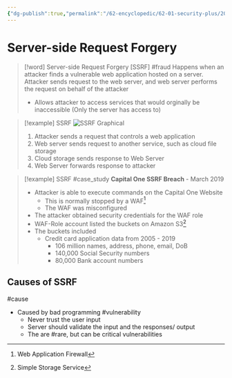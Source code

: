 ```yaml
---
{"dg-publish":true,"permalink":"/62-encyclopedic/62-01-security-plus/20220605135019-server-side-request-forgery/","dgHomeLink":true,"dgPassFrontmatter":false}
---
```



# Server-side Request Forgery

>[!word] Server-side Request Forgery [SSRF] #fraud
> Happens when an attacker finds a vulnerable web application hosted on a server.
> Attacker sends request to the web server, and web server performs the request on behalf of the attacker 
> - Allows attacker to access services that would orginally be inaccessible (Only the server has access to)

> [!example] SSRF 
> ![SSRF Graphical](https://raw.githubusercontent.com/SheepYY039/PicGo-images/main/img/20220605135600.png)
> 1. Attacker sends a request that controls a web application 
> 2. Web server sends request to another service, such as cloud file storage 
> 3. Cloud storage sends response to Web Server 
> 4. Web Server forwards response to attacker 

> [!example] SSRF #case_study 
> **Capital One SSRF Breach** - March 2019
> - Attacker is able to execute commands on the Capital One Website 
>     - This is normally stopped by a WAF[^1]
>     - The WAF was misconfigured 
> - The attacker obtained security credentials for the WAF role 
> - WAF-Role account listed the buckets on Amazon S3[^2]
> - The buckets included 
>     - Credit card application data from 2005 - 2019
>         - 106 million names, address, phone, email, DoB
>         - 140,000 Social Security numbers 
>         - 80,000 Bank account numbers 

## Causes of SSRF

#cause
- Caused by bad programming #vulnerability 
	- Never trust the user input 
	- Server should validate the input and the responses/ output  
	- The are #rare, but can be critical vulnerabilities 

[^1]: Web Application Firewall
[^2]: Simple Storage Service
